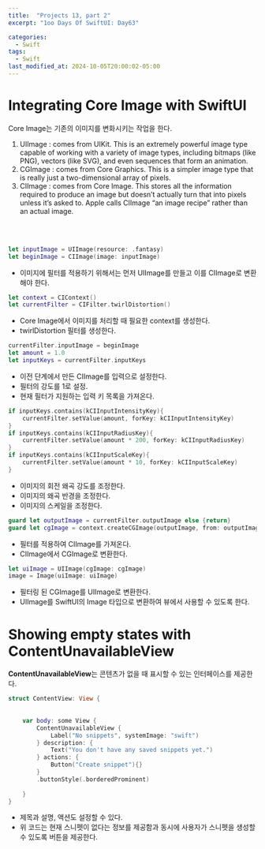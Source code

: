 ```yaml
---
title:  "Projects 13, part 2"
excerpt: "1oo Days Of SwiftUI: Day63"

categories:
  - Swift
tags:
  - Swift
last_modified_at: 2024-10-05T20:00:02-05:00
---
```


# Integrating Core Image with SwiftUI

Core Image는 기존의 이미지를 변화시키는 작업을 한다.

1. UIImage : comes from UIKit. This is an extremely powerful image type capable of working with a variety of image types,
 including bitmaps (like PNG), vectors (like SVG), and even sequences that form an animation.
2. CGImage : comes from Core Graphics. This is a simpler image type that is really just a two-dimensional array of pixels.
3. CIImage : comes from Core Image. This stores all the information required to produce an image but doesn’t actually turn that into pixels unless it’s asked to.
 Apple calls CIImage “an image recipe” rather than an actual image.

 <br><br>


```swift
let inputImage = UIImage(resource: .fantasy)
let beginImage = CIImage(image: inputImage)
```
- 이미지에 필터를 적용하기 위해서는 먼저 UIImage를 만들고 이를 CIImage로 변환해야 한다.

```swift
let context = CIContext()
let currentFilter = CIFilter.twirlDistortion()
```
- Core Image에서 이미지를 처리할 때 필요한 context를 생성한다.
- twirlDistortion 필터를 생성한다.

```swift
currentFilter.inputImage = beginImage
let amount = 1.0
let inputKeys = currentFilter.inputKeys
```
- 이전 단계에서 만든 CIImage를 입력으로 설정한다.
- 필터의 강도를 1로 설정.
- 현재 필터가 지원하는 입력 키 목록을 가져온다.

```swift
if inputKeys.contains(kCIInputIntensityKey){
    currentFilter.setValue(amount, forKey: kCIInputIntensityKey)
}
if inputKeys.contains(kCIInputRadiusKey){
    currentFilter.setValue(amount * 200, forKey: kCIInputRadiusKey)
}
if inputKeys.contains(kCIInputScaleKey){
    currentFilter.setValue(amount * 10, forKey: kCIInputScaleKey)
}
```
- 이미지의 회전 왜곡 강도를 조정한다.
- 이미지의 왜곡 반경을 조정한다.
- 이미지의 스케일을 조정한다.

```swift
guard let outputImage = currentFilter.outputImage else {return}
guard let cgImage = context.createCGImage(outputImage, from: outputImage.extent) else {return}
```
- 필터를 적용하여 CIImage를 가져온다.
- CIImage에서 CGImage로 변환한다.

```swift
let uiImage = UIImage(cgImage: cgImage)
image = Image(uiImage: uiImage)
```
- 필터링 된 CGImage를 UIImage로 변환한다.
- UIImage를 SwiftUI의 Image 타입으로 변환하여 뷰에서 사용할 수 있도록 한다.

# Showing empty states with ContentUnavailableView

**ContentUnavailableView**는 콘텐츠가 없을 때 표시할 수 있는 인터페이스를 제공한다.
```swift
struct ContentView: View {
    
    
    var body: some View {
        ContentUnavailableView {
            Label("No snippets", systemImage: "swift")
        } description: {
            Text("You don't have any saved snippets yet.")
        } actions: {
            Button("Create snippet"){}
        }
        .buttonStyle(.borderedProminent)
        
    }
}
```
- 제목과 설명, 액션도 설정할 수 있다.
- 위 코드는 현재 스니펫이 없다는 정보를 제공함과 동시에 사용자가 스니펫을 생성할 수 있도록 버튼을 제공한다.